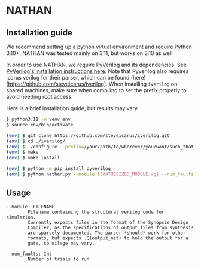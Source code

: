 # NATHAN

## Installation guide

We recommend setting up a python virtual environment and require Python 3.10+. NATHAN was tested mainly on 3.11, but works on 3.10 as well.

In order to use NATHAN, we require PyVerilog and its dependencies. See [PyVerilog's installation instructions here](https://github.com/PyHDI/Pyverilog/blob/develop/README.md).
Note that Pyverilog also requires icarus verilog for their parser, which can be found (here)[https://github.com/steveicarus/iverilog].
When installing `iverilog` on shared machines, make sure when compiling to set the prefix properly to avoid needing root access.


Here is a brief installation guide, but results may vary.

```bash
$ python3.11 -m venv env
$ source env/bin/activate

(env) $ git clone https://github.com/steveicarus/iverilog.git
(env) $ cd ./iverilog/
(env) $ ./configure --prefix=/your/path/to/wherever/you/want/such_that_its_in_$PATH/we_used_/env/
(env) $ make
(env) $ make install

(env) $ python -m pip install pyverilog
(env) $ python nathan.py --module [SYNTHESIZED_MODULE.vg] --num_faults [N]
```


## Usage

```
--module: FILENAME
        Filename containing the structural verilog code for simulation.
        Currently expects files in the format of the Synopsis Design
        Compiler, as the specifications of output files from synthesis
        are sparsely documented. The parser *should* work for other
        formats, but expects .Q(output_net) to hold the output for a
        gate, so milage may vary.

--num_faults: Int
        Number of trials to run
```